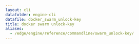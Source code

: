 ```yaml
---
layout: cli
datafolder: engine-cli
datafile: docker_swarm_unlock-key
title: docker swarm unlock-key
aliases:
  - /edge/engine/reference/commandline/swarm_unlock-key/
---
```

<!--
This page is automatically generated from Docker's source code. If you want to
suggest a change to the text that appears here, open a ticket or pull request
in the source repository on GitHub:

https://github.com/docker/cli
-->

